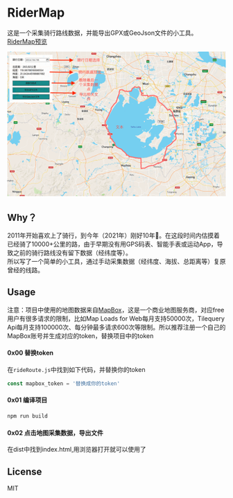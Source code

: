 # RiderMap

这是一个采集骑行路线数据，并能导出GPX或GeoJson文件的小工具。  
[RiderMap预览](https://gilded-crisp-12e99e.netlify.app/)  

![map](./resources/map.png)  

## Why？
2011年开始喜欢上了骑行，到今年（2021年）刚好10年🎉。在这段时间内估摸着已经骑了10000+公里的路，由于早期没有用GPS码表、智能手表或运动App，导致之前的骑行路线没有留下数据（经纬度等）。  
所以写了一个简单的小工具，通过手动采集数据（经纬度、海拔、总距离等）复原曾经的线路。

## Usage
注意：项目中使用的地图数据来自[MapBox](https://www.mapbox.com/)，这是一个商业地图服务商，对应free用户有很多请求的限制，比如Map Loads for Web每月支持50000次，Tilequery Api每月支持100000次、每分钟最多请求600次等限制。所以推荐注册一个自己的MapBox账号并生成对应的token，替换项目中的token

#### 0x00 替换token
在`rideRoute.js`中找到如下代码，并替换你的token
``` javascript
const mapbox_token = '替换成你的token'
```

#### 0x01 编译项目
``` bash
npm run build
```

#### 0x02 点击地图采集数据，导出文件
在dist中找到index.html,用浏览器打开就可以使用了

## License
MIT
